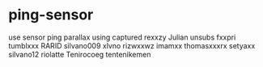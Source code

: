 # ping-sensor
use sensor ping parallax using captured
rexxzy
Julian
unsubs
fxxpri
tumblxxx
RARID
silvano009
xlvno
rizwxxwz
imamxx
thomasxxxrx
setyaxx
silvano12
riolatte
Tenirocoeg
tentenikemen
